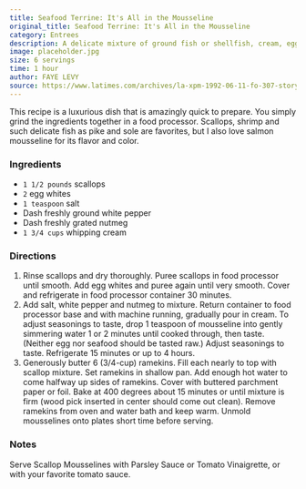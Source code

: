```yaml
---
title: Seafood Terrine: It's All in the Mousseline
original_title: Seafood Terrine: It's All in the Mousseline
category: Entrees
description: A delicate mixture of ground fish or shellfish, cream, egg whites and seasonings. It's a luxurious dish that is amazingly quick to prepare.
image: placeholder.jpg
size: 6 servings
time: 1 hour
author: FAYE LEVY
source: https://www.latimes.com/archives/la-xpm-1992-06-11-fo-307-story.html
---
```


This recipe is a luxurious dish that is amazingly quick to prepare. You simply grind the ingredients together in a food processor. Scallops, shrimp and such delicate fish as pike and sole are favorites, but I also love salmon mousseline for its flavor and color. 

### Ingredients

* `1 1/2 pounds` scallops
* `2` egg whites
* `1 teaspoon` salt
* Dash freshly ground white pepper
* Dash freshly grated nutmeg
* `1 3/4 cups` whipping cream

### Directions

1. Rinse scallops and dry thoroughly. Puree scallops in food processor until smooth. Add egg whites and puree again until very smooth. Cover and refrigerate in food processor container 30 minutes.
2. Add salt, white pepper and nutmeg to mixture. Return container to food processor base and with machine running, gradually pour in cream. To adjust seasonings to taste, drop 1 teaspoon of mousseline into gently simmering water 1 or 2 minutes until cooked through, then taste. (Neither egg nor seafood should be tasted raw.) Adjust seasonings to taste. Refrigerate 15 minutes or up to 4 hours.
3. Generously butter 6 (3/4-cup) ramekins. Fill each nearly to top with scallop mixture. Set ramekins in shallow pan. Add enough hot water to come halfway up sides of ramekins. Cover with buttered parchment paper or foil. Bake at 400 degrees about 15 minutes or until mixture is firm (wood pick inserted in center should come out clean). Remove ramekins from oven and water bath and keep warm. Unmold mousselines onto plates short time before serving.

### Notes

Serve Scallop Mousselines with Parsley Sauce or Tomato Vinaigrette, or with your favorite tomato sauce.